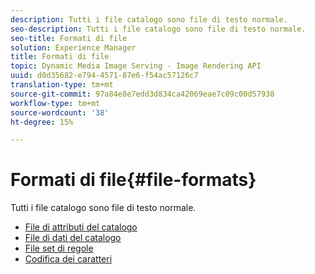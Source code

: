 ```yaml
---
description: Tutti i file catalogo sono file di testo normale.
seo-description: Tutti i file catalogo sono file di testo normale.
seo-title: Formati di file
solution: Experience Manager
title: Formati di file
topic: Dynamic Media Image Serving - Image Rendering API
uuid: d0d35682-e794-4571-87e6-f54ac57126c7
translation-type: tm+mt
source-git-commit: 97a84e8e7edd3d834ca42069eae7c09c00d57938
workflow-type: tm+mt
source-wordcount: '38'
ht-degree: 15%

---
```



# Formati di file{#file-formats}

Tutti i file catalogo sono file di testo normale.

* [File di attributi del catalogo](r-catalog-attribute-files.md)
* [File di dati del catalogo](r-catalog-data-files.md)
* [File set di regole](r-rule-set-files.md)
* [Codifica dei caratteri](r-is-cat-character-encoding.md)
